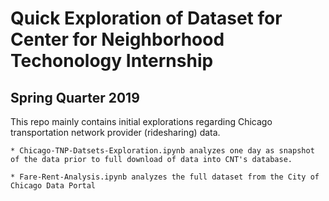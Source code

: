 # Quick Exploration of Dataset for Center for Neighborhood Techonology Internship
## Spring Quarter 2019

This repo mainly contains initial explorations regarding Chicago transportation network provider (ridesharing) data.

	* Chicago-TNP-Datsets-Exploration.ipynb analyzes one day as snapshot of the data prior to full download of data into CNT's database.

	* Fare-Rent-Analysis.ipynb analyzes the full dataset from the City of Chicago Data Portal